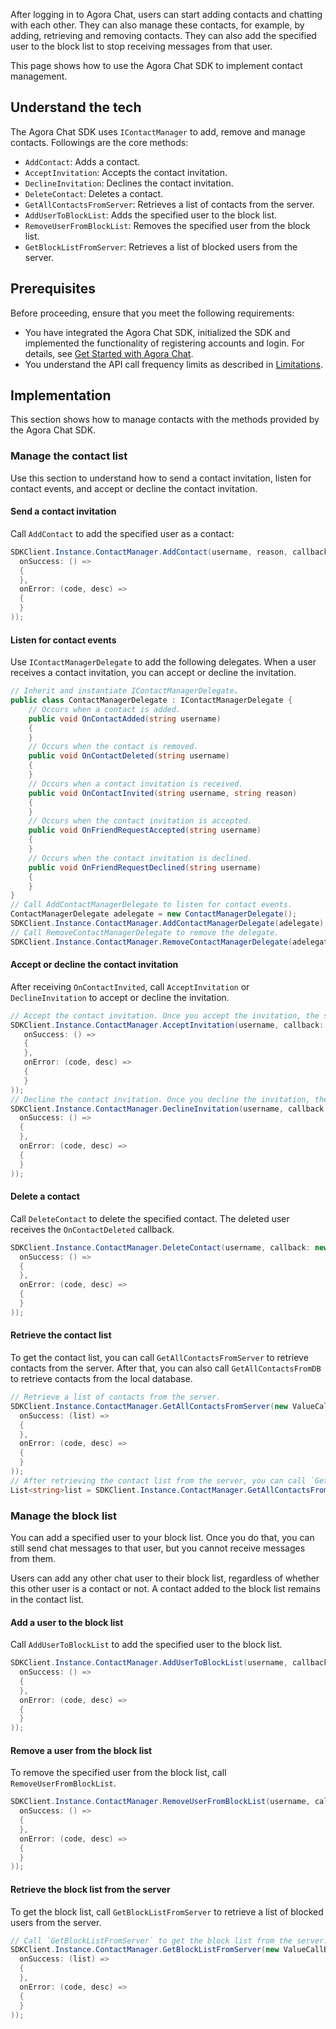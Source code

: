 After logging in to Agora Chat, users can start adding contacts and chatting with each other. They can also manage these contacts, for example, by adding, retrieving and removing contacts. They can also add the specified user to the block list to stop receiving messages from that user.

This page shows how to use the Agora Chat SDK to implement contact management.

## Understand the tech

The Agora Chat SDK uses `IContactManager` to add, remove and manage contacts. Followings are the core methods:

- `AddContact`: Adds a contact.
- `AcceptInvitation`: Accepts the contact invitation.
- `DeclineInvitation`: Declines the contact invitation.
- `DeleteContact`: Deletes a contact.
- `GetAllContactsFromServer`: Retrieves a list of contacts from the server.
- `AddUserToBlockList`: Adds the specified user to the block list.
- `RemoveUserFromBlockList`: Removes the specified user from the block list.
- `GetBlockListFromServer`: Retrieves a list of blocked users from the server.

## Prerequisites

Before proceeding, ensure that you meet the following requirements:

- You have integrated the Agora Chat SDK, initialized the SDK and implemented the functionality of registering accounts and login. For details, see [Get Started with Agora Chat](./agora_chat_get_started_windows?platform=Windows).
- You understand the API call frequency limits as described in [Limitations](./agora_chat_limitation?platform=Windows).

## Implementation

This section shows how to manage contacts with the methods provided by the Agora Chat SDK.

### Manage the contact list

Use this section to understand how to send a contact invitation, listen for contact events, and accept or decline the contact invitation.

#### Send a contact invitation

Call `AddContact` to add the specified user as a contact:

```C#
SDKClient.Instance.ContactManager.AddContact(username, reason, callback: new CallBack(
  onSuccess: () =>
  {
  },
  onError: (code, desc) =>
  {
  }
));
```

#### Listen for contact events

Use `IContactManagerDelegate` to add the following delegates. When a user receives a contact invitation, you can accept or decline the invitation. 

```C#
// Inherit and instantiate IContactManagerDelegate。
public class ContactManagerDelegate : IContactManagerDelegate {
    // Occurs when a contact is added.
    public void OnContactAdded(string username)
    {
    }
    // Occurs when the contact is removed.
    public void OnContactDeleted(string username)
    {
    }
    // Occurs when a contact invitation is received.
    public void OnContactInvited(string username, string reason)
    {
    }
    // Occurs when the contact invitation is accepted.
    public void OnFriendRequestAccepted(string username)
    {
    }
    // Occurs when the contact invitation is declined.
    public void OnFriendRequestDeclined(string username)
    {
    }
}
// Call AddContactManagerDelegate to listen for contact events.
ContactManagerDelegate adelegate = new ContactManagerDelegate();
SDKClient.Instance.ContactManager.AddContactManagerDelegate(adelegate);
// Call RemoveContactManagerDelegate to remove the delegate.
SDKClient.Instance.ContactManager.RemoveContactManagerDelegate(adelegate);
```

#### Accept or decline the contact invitation

After receiving `OnContactInvited`, call `AcceptInvitation` or `DeclineInvitation` to accept or decline the invitation.

```C#
// Accept the contact invitation. Once you accept the invitation, the sender receives the OnFriendRequestAccepted callback.
SDKClient.Instance.ContactManager.AcceptInvitation(username, callback: new CallBack(
   onSuccess: () =>
   {        
   },
   onError: (code, desc) =>
   {
   }
));
// Decline the contact invitation. Once you decline the invitation, the sender receives the OnFriendRequestDeclined callback.
SDKClient.Instance.ContactManager.DeclineInvitation(username, callback: new CallBack(
  onSuccess: () =>
  {
  },
  onError: (code, desc) =>
  {
  }
));
```

#### Delete a contact

Call `DeleteContact` to delete the specified contact. The deleted user receives the `OnContactDeleted` callback.

```C#
SDKClient.Instance.ContactManager.DeleteContact(username, callback: new CallBack(
  onSuccess: () =>
  {
  },
  onError: (code, desc) =>
  {
  }
));
```

#### Retrieve the contact list

To get the contact list, you can call `GetAllContactsFromServer` to retrieve contacts from the server. After that, you can also call `GetAllContactsFromDB` to retrieve contacts from the local database.

```C#
// Retrieve a list of contacts from the server.
SDKClient.Instance.ContactManager.GetAllContactsFromServer(new ValueCallBack<List<string>>(
  onSuccess: (list) =>
  {
  },
  onError: (code, desc) =>
  {
  }
));
// After retrieving the contact list from the server, you can call `GetAllContactsFromDB` to get the list of contacts from the local database.
List<string>list = SDKClient.Instance.ContactManager.GetAllContactsFromDB();
```

### Manage the block list

You can add a specified user to your block list. Once you do that, you can still send chat messages to that user, but you cannot receive messages from them. 

<div class="note alert">Users can add any other chat user to their block list, regardless of whether this other user is a contact or not. A contact added to the block list remains in the contact list.</div>

#### Add a user to the block list

Call `AddUserToBlockList` to add the specified user to the block list.

```C#
SDKClient.Instance.ContactManager.AddUserToBlockList(username, callback: new CallBack(
  onSuccess: () =>
  {
  },
  onError: (code, desc) =>
  {
  }
));
```

#### Remove a user from the block list

To remove the specified user from the block list, call `RemoveUserFromBlockList`.

```C#
SDKClient.Instance.ContactManager.RemoveUserFromBlockList(username, callback: new CallBack(
  onSuccess: () =>
  {
  },
  onError: (code, desc) =>
  {
  }
));
```

#### Retrieve the block list from the server

To get the block list, call `GetBlockListFromServer` to retrieve a list of blocked users from the server. 

```C#
// Call `GetBlockListFromServer` to get the block list from the server.
SDKClient.Instance.ContactManager.GetBlockListFromServer(new ValueCallBack<List<string>>(
  onSuccess: (list) =>
  {
  },
  onError: (code, desc) =>
  {
  }
));
```
